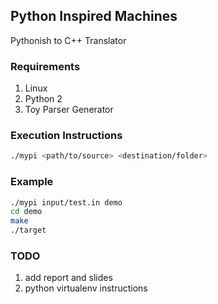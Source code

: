 ## Python Inspired Machines

Pythonish to C++ Translator

### Requirements
1. Linux
2. Python 2
3. Toy Parser Generator

### Execution Instructions
``` sh
./mypi <path/to/source> <destination/folder>
```

### Example
``` sh
./mypi input/test.in demo
cd demo
make
./target
```

### TODO
1. add report and slides
2. python virtualenv instructions
